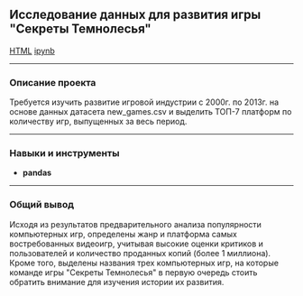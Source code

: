 ## Исследование данных для развития игры "Секреты Темнолесья"

[HTML](https://github.com/Olga-Agafonova-21/Practicum_project/blob/main/проект_5/Исследование%20данных%20для%20развития%20видеоигры.html)
[ipynb]()

---

### Описание проекта

Требуется изучить развитие игровой индустрии с 2000г. по 2013г. на основе данных датасета new_games.csv и выделить ТОП-7 платформ по количеству игр, выпущенных за весь период.

---

### Навыки и инструменты

* **pandas**

---

### Общий вывод

Исходя из результатов предварительного анализа популярности компьютерных игр, определены жанр и платформа самых востребованных видеоигр,  учитывая высокие оценки критиков и пользователей и количество проданных копий (более 1 миллиона). Кроме того, выделены названия трех компьютерных игр, на которые команде игры "Секреты Темнолесья" в первую очередь стоить обратить внимание для изучения истории их развития.

